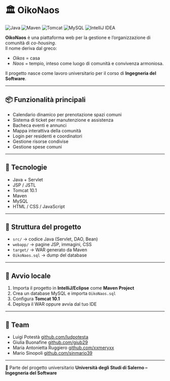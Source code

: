 # 🏛️ OikoNaos

![Java](https://img.shields.io/badge/Java-ED8B00?style=for-the-badge&logo=openjdk&logoColor=white)
![Maven](https://img.shields.io/badge/Maven-C71A36?style=for-the-badge&logo=apachemaven&logoColor=white)
![Tomcat](https://img.shields.io/badge/Tomcat-FF9900?style=for-the-badge&logo=apachetomcat&logoColor=white)
![MySQL](https://img.shields.io/badge/MySQL-4479A1?style=for-the-badge&logo=mysql&logoColor=white)
![IntelliJ IDEA](https://img.shields.io/badge/IntelliJ_IDEA-000000?style=for-the-badge&logo=intellij-idea&logoColor=white)

**OikoNaos** è una piattaforma web per la gestione e l’organizzazione di comunità di *co-housing*.  
Il nome deriva dal greco:
- *Oikos* = casa
- *Naos* = tempio, inteso come luogo di comunità e convivenza armoniosa.

Il progetto nasce come lavoro universitario per il corso di **Ingegneria del Software**.

---

## 📦 Funzionalità principali
- Calendario dinamico per prenotazione spazi comuni
- Sistema di ticket per manutenzione e assistenza
- Bacheca eventi e annunci
- Mappa interattiva della comunità
- Login per residenti e coordinatori
- Gestione risorse condivise
- Gestione spese comuni

---

## 🔧 Tecnologie
- Java + Servlet
- JSP / JSTL
- Tomcat 10.1
- Maven
- MySQL
- HTML / CSS / JavaScript

---

## 📁 Struttura del progetto
- `src/` → codice Java (Servlet, DAO, Bean)
- `webapp/` → pagine JSP, immagini, CSS
- `target/` → WAR generato da Maven
- `OikoNaos.sql` → dump del database

---

## 🚀 Avvio locale
1. Importa il progetto in **IntelliJ/Eclipse** come **Maven Project**
2. Crea un database MySQL e importa `OikoNaos.sql`
3. Configura **Tomcat 10.1**
4. Deploya il WAR oppure avvia dal tuo IDE

---

## 👥 Team
- Luigi Potestà [github.com/ludpotesta](https://github.com/ludpotesta)
- Giulia Buonafine [github.com/giub29](https://github.com/giub29)
- Maria Antonietta Ruggiero [github.com/xxmeryxx](https://github.com/xxmeryxx)
- Mario Sinopoli [github.com/sinmario39](https://github.com/sinmario39)

---

📖 Parte del progetto universitario **Università degli Studi di Salerno – Ingegneria del Software**